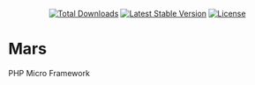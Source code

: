 <p align="center">
<a href="https://packagist.org/packages/mars/framework"><img src="https://poser.pugx.org/mars/framework/d/total.svg" alt="Total Downloads"></a>
<a href="https://packagist.org/packages/mars/framework"><img src="https://poser.pugx.org/mars/framework/v/stable.svg" alt="Latest Stable Version"></a>
<a href="https://packagist.org/packages/mars/framework"><img src="https://poser.pugx.org/mars/framework/license.svg" alt="License"></a>
</p>

# Mars
PHP Micro Framework
